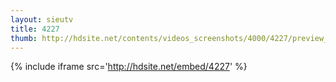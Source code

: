 ```yaml
---
layout: sieutv
title: 4227
thumb: http://hdsite.net/contents/videos_screenshots/4000/4227/preview_360p.mp4.jpg
---
```

{% include iframe src='http://hdsite.net/embed/4227' %}
 

